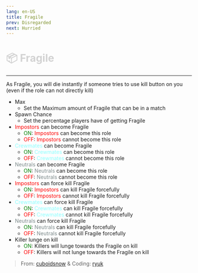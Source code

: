 ```yaml
---
lang: en-US
title: Fragile
prev: Disregarded
next: Hurried
---
```


# <font color=#d3d3d3>📦 <b>Fragile</b></font> <Badge text="Harmful" type="tip" vertical="middle"/>
---

As Fragile, you will die instantly if someone tries to use kill button on you (even if the role can not directly kill)
* Max
  * Set the Maximum amount of Fragile that can be in a match
* Spawn Chance
  * Set the percentage players have of getting Fragile
* <font color=red>Impostors</font> can become Fragile
  * <font color=green>ON</font>: <font color=red>Impostors</font> can become this role
  * <font color=red>OFF</font>: <font color=red>Impostors</font> cannot become this role
* <font color=#8cffff>Crewmates</font> can become Fragile
  * <font color=green>ON</font>: <font color=#8cffff>Crewmates</font> can become this role
  * <font color=red>OFF</font>: <font color=#8cffff>Crewmates</font> cannot become this role
* <font color=#7f8c8d>Neutrals</font> can become Fragile
  * <font color=green>ON</font>: <font color=#7f8c8d>Neutrals</font> can become this role
  * <font color=red>OFF</font>: <font color=#7f8c8d>Neutrals</font> cannot become this role
* <font color=red>Impostors</font> can force kill Fragile
  * <font color=green>ON</font>: <font color=red>Impostors</font> can kill Fragile forcefully
  * <font color=red>OFF</font>: <font color=red>Impostors</font> cannot kill Fragile forcefully
* <font color=#8cffff>Crewmates</font> can force kill Fragile
  * <font color=green>ON</font>: <font color=#8cffff>Crewmates</font> can kill Fragile forcefully
  * <font color=red>OFF</font>: <font color=#8cffff>Crewmates</font> cannot kill Fragile forcefully
* <font color=#7f8c8d>Neutrals</font> can force kill Fragile
  * <font color=green>ON</font>: <font color=#7f8c8d>Neutrals</font> can kill Fragile forcefully
  * <font color=red>OFF</font>: <font color=#7f8c8d>Neutrals</font> cannot kill Fragile forcefully
* Killer lunge on kill
  * <font color=green>ON</font>: Killers will lunge towards the Fragile on kill
  * <font color=red>OFF</font>: Killers will not lunge towards the Fragile on kill
  
> From: [cuboidsnow](#) & Coding: [ryuk](#)
